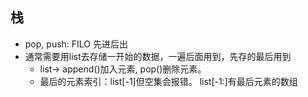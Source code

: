 ## 栈
* pop, push: FILO 先进后出
* 通常需要用list去存储一开始的数据，一遍后面用到，先存的最后用到
  * list-> append()加入元素, pop()删除元素。
  * 最后的元素索引：list[-1]但空集会报错。 list[-1:]有最后元素的数组
